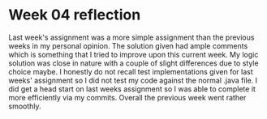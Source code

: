 # Week 04 reflection
Last week's assignment was a more simple assignment than the previous weeks in my personal opinion. 
The solution given had ample comments which is something that I tried to improve upon this current week.
My logic solution was close in nature with a couple of slight differences due to style choice maybe.
I honestly do not recall test implementations given for last weeks' assignment so I did not test my code against the normal .java file. 
I did get a head start on last weeks assignment so I was able to complete it more efficiently via my commits.
Overall the previous week went rather smoothly.